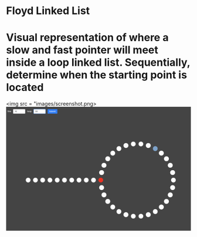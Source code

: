 # Floyd Linked List

# Visual representation of where a slow and fast pointer will meet inside a loop linked list. Sequentially, determine when the starting point is located

<img src = "images/screenshot.png>
![](images/screenshot.png)